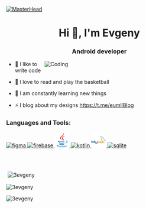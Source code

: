 [![MasterHead](https://1.bp.blogspot.com/-7A4WynwLsMw/XbBpCXG8fHI/AAAAAAAAMt4/uOa1bpLskYgrwGbllhSu2SDj_Mig8SXJQCLcBGAsYHQ/s1600/2000_600px.gif)](https://rishavchanda.io)
<h1 align="center">Hi 👋, I'm Evgeny</h1>
<h3 align="center">Android developer</h3>

<img align="right" alt="Coding" width="400" src="https://github.com/3evgeny/3evgeny/blob/main/0d454efdcfe616f5751612ec01aa22ee.gif">

<p align="left">
</p>

- 💪 I like to write code

- 🎉 I love to read and play the basketball

- 🥅 I am constantly learning new things

- ⚡ I blog about my designs https://t.me/eumllBlog

<p align="left">

<h3 align="left">Languages and Tools:</h3>
<p align="left"> <a href="https://www.figma.com/" target="_blank" rel="noreferrer"> <img src="https://www.vectorlogo.zone/logos/figma/figma-icon.svg" alt="figma" width="40" height="40"/> </a> <a href="https://firebase.google.com/" target="_blank" rel="noreferrer"> <img src="https://www.vectorlogo.zone/logos/firebase/firebase-icon.svg" alt="firebase" width="40" height="40"/> </a> <a href="https://www.java.com" target="_blank" rel="noreferrer"> <img src="https://raw.githubusercontent.com/devicons/devicon/master/icons/java/java-original.svg" alt="java" width="40" height="40"/> </a> <a href="https://kotlinlang.org" target="_blank" rel="noreferrer"> <img src="https://www.vectorlogo.zone/logos/kotlinlang/kotlinlang-icon.svg" alt="kotlin" width="40" height="40"/> </a> <a href="https://www.mysql.com/" target="_blank" rel="noreferrer"> <img src="https://raw.githubusercontent.com/devicons/devicon/master/icons/mysql/mysql-original-wordmark.svg" alt="mysql" width="40" height="40"/> </a> <a href="https://www.sqlite.org/" target="_blank" rel="noreferrer"> <img src="https://www.vectorlogo.zone/logos/sqlite/sqlite-icon.svg" alt="sqlite" width="40" height="40"/> </a> </p>

<br>
<br>



<p>&nbsp;<img align="center" src="https://github-readme-stats.vercel.app/api?username=3evgeny&show_icons=true&theme=dark&locale=en" alt="3evgeny" /></p>

<p><img align="center" src="https://github-readme-streak-stats.herokuapp.com/?user=3evgeny&theme=dark" alt="3evgeny" /></p>

<p><img align="left" src="https://github-readme-stats.vercel.app/api/top-langs?username=3evgeny&show_icons=true&theme=dark&locale=en&layout=compact" alt="3evgeny" /></p>
